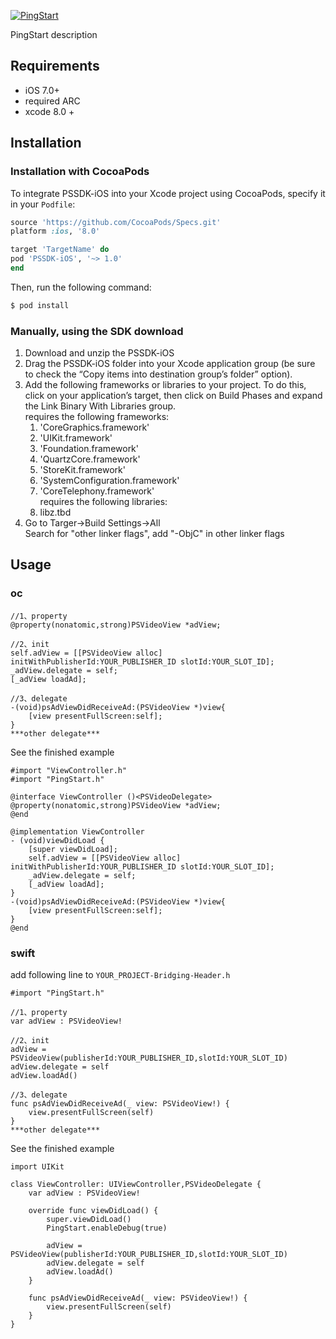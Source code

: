 [![PingStart](http://www.pingstart.com/static/home/images/pingstart.png)](http://www.pingstart.com)

PingStart description

## Requirements
- iOS 7.0+
- required ARC
- xcode 8.0 +

## Installation

### Installation with CocoaPods
To integrate PSSDK-iOS into your Xcode project using CocoaPods, specify it in your `Podfile`:
```ruby
source 'https://github.com/CocoaPods/Specs.git'
platform :ios, '8.0'

target 'TargetName' do
pod 'PSSDK-iOS', '~> 1.0'
end
```

Then, run the following command:

```bash
$ pod install
```

### Manually, using the SDK download

1. Download and unzip the PSSDK-iOS
2. Drag the PSSDK-iOS folder into your Xcode application group (be sure to check the “Copy items into destination group’s folder” option).
3. Add the following frameworks or libraries to your project. To do this, click on your application’s target, then click on Build Phases and expand the Link Binary With Libraries group.  
    requires the following frameworks:  
   1. 'CoreGraphics.framework' 
   2. 'UIKit.framework'
   3. 'Foundation.framework' 
   4. 'QuartzCore.framework' 
   5. 'StoreKit.framework'
   6. 'SystemConfiguration.framework'
   7. 'CoreTelephony.framework'  
   requires the following libraries:
   1. libz.tbd
4. Go to Targer->Build Settings->All  
   Search for "other linker flags", add "-ObjC" in other linker flags
   
## Usage

### oc
```
//1、property
@property(nonatomic,strong)PSVideoView *adView;

//2、init
self.adView = [[PSVideoView alloc] initWithPublisherId:YOUR_PUBLISHER_ID slotId:YOUR_SLOT_ID];
_adView.delegate = self;
[_adView loadAd];
    
//3、delegate
-(void)psAdViewDidReceiveAd:(PSVideoView *)view{
    [view presentFullScreen:self];
}
***other delegate***
```
See the finished example 
```
#import "ViewController.h"
#import "PingStart.h"

@interface ViewController ()<PSVideoDelegate>
@property(nonatomic,strong)PSVideoView *adView;
@end

@implementation ViewController
- (void)viewDidLoad {
    [super viewDidLoad];
    self.adView = [[PSVideoView alloc] initWithPublisherId:YOUR_PUBLISHER_ID slotId:YOUR_SLOT_ID];
    _adView.delegate = self;
    [_adView loadAd];
}
-(void)psAdViewDidReceiveAd:(PSVideoView *)view{
    [view presentFullScreen:self];
}
@end
```
### swift

add following line to `YOUR_PROJECT-Bridging-Header.h`
```
#import "PingStart.h"
```

```
//1、property
var adView : PSVideoView!

//2、init
adView = PSVideoView(publisherId:YOUR_PUBLISHER_ID,slotId:YOUR_SLOT_ID)
adView.delegate = self
adView.loadAd()
    
//3、delegate
func psAdViewDidReceiveAd(_ view: PSVideoView!) {
    view.presentFullScreen(self)
}
***other delegate***
```
See the finished example 
```
import UIKit

class ViewController: UIViewController,PSVideoDelegate {
    var adView : PSVideoView!

    override func viewDidLoad() {
        super.viewDidLoad()
        PingStart.enableDebug(true)
        
        adView = PSVideoView(publisherId:YOUR_PUBLISHER_ID,slotId:YOUR_SLOT_ID)
        adView.delegate = self
        adView.loadAd()
    }

    func psAdViewDidReceiveAd(_ view: PSVideoView!) {
        view.presentFullScreen(self)
    }
}
```
